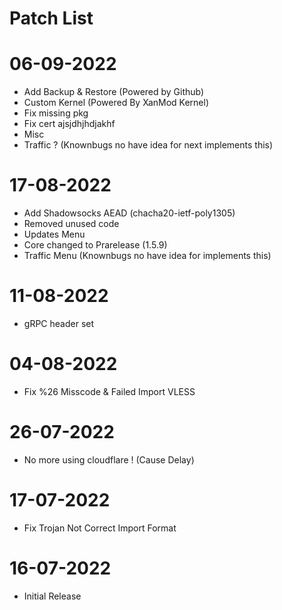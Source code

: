 # Patch List

# 06-09-2022
- Add Backup & Restore (Powered by Github)
- Custom Kernel (Powered By XanMod Kernel)
- Fix missing pkg
- Fix cert ajsjdhjhdjakhf
- Misc
- Traffic ? (Knownbugs no have idea for next implements this)
# 17-08-2022
- Add Shadowsocks AEAD (chacha20-ietf-poly1305)
- Removed unused code
- Updates Menu
- Core changed to Prarelease (1.5.9)
- Traffic Menu (Knownbugs no have idea for implements this)
# 11-08-2022
- gRPC header set
# 04-08-2022
- Fix %26 Misscode & Failed Import VLESS
# 26-07-2022
- No more using cloudflare ! (Cause Delay)
# 17-07-2022
- Fix Trojan Not Correct Import Format
# 16-07-2022
- Initial Release